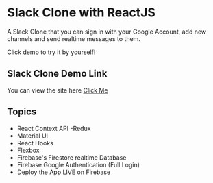 # Slack Clone with ReactJS

A Slack Clone that you can sign in with your Google Account, add new channels and send realtime messages to them.

Click demo to try it by yourself!

## Slack Clone Demo Link

You can view the site here
[Click Me](https://slack-clone-28b4c.web.app/rooms/fUviUxh0Yy5ANk1adiTp)

## Topics

- React Context API -Redux
- Material UI
- React Hooks
- Flexbox
- Firebase's Firestore realtime Database
- Firebase Google Authentication (Full Login)
- Deploy the App LIVE on Firebase

